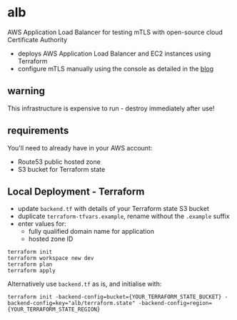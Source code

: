 # alb
AWS Application Load Balancer for testing mTLS with open-source cloud Certificate Authority

* deploys AWS Application Load Balancer and EC2 instances using Terraform
* configure mTLS manually using the console as detailed in the [blog](https://medium.com)

## warning
This infrastructure is expensive to run - destroy immediately after use!

## requirements
You'll need to already have in your AWS account:
* Route53 public hosted zone
* S3 bucket for Terraform state

## Local Deployment - Terraform
* update `backend.tf` with details of your Terraform state S3 bucket
* duplicate `terraform-tfvars.example`, rename without the `.example` suffix
* enter values for:
    * fully qualified domain name for application
    * hosted zone ID
```
terraform init
terraform workspace new dev
terraform plan
terraform apply
```
Alternatively use `backend.tf` as is, and initialise with:
```
terraform init -backend-config=bucket={YOUR_TERRAFORM_STATE_BUCKET} -backend-config=key="alb/terraform.state" -backend-config=region={YOUR_TERRAFORM_STATE_REGION}
```